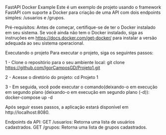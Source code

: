 FastAPI Docker Example
Este é um exemplo de projeto usando o framework FastAPI com suporte a Docker para criação de uma API com dois endpoints simples: /usuarios e /grupos.

Pré-requisitos:
Antes de começar, certifique-se de ter o Docker instalado em seu sistema. Se você ainda não tem o Docker instalado, siga as instruções em https://docs.docker.com/get-docker/ para instalar a versão adequada ao seu sistema operacional.

Executando o projeto
Para executar o projeto, siga os seguintes passos:

1 - Clone o repositório para o seu ambiente local:
git clone https://github.com/IgorCamposGD/Projeto1.git

2 - Acesse o diretório do projeto:
cd Projeto 1

3 - Em seguida, você pode executar o comando(deixando-o em execução em segundo plano (deixando-o em execução em segundo plano (-d)):
docker-compose up -d

Após seguir esses passos, a aplicação estará disponível em http://localhost:8080.

Endpoints da API:
GET /usuarios: Retorna uma lista de usuários cadastrados.
GET /grupos: Retorna uma lista de grupos cadastrados.
